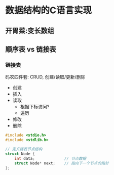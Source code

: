 # 数据结构的C语言实现

## 开胃菜:变长数组

## 顺序表 vs 链接表

### 链接表

码农四件套: CRUD, 创建/读取/更新/删除

- 创建
- 插入
- 读取
  - 根据下标访问?
  - 遍历
- 修改
- 删除

```c
#include <stdio.h>
#include <stdlib.h>

// 定义链表节点结构
struct Node {
    int data;             // 节点数据
    struct Node* next;    // 指向下一个节点的指针
};
```
